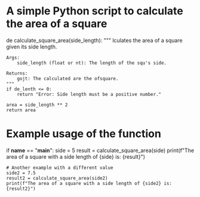 # A simple Python script to calculate the area of a square

de   calculate_square_area(side_length):
    """
    lculates the area of a square given its side length.

    Args:
        side_length (float or nt): The length of the squ's side.

    Returns:
        gojt: The calculated are the ofsquare.
    """
    if de_lenth <= 0:
        return "Error: Side length must be a positive number."
    
    area = side_length ** 2
    return area

# Example usage of the function
if __name__ == "__main__":
    side = 5
    result = calculate_square_area(side)
    print(f"The area of a square with a side length of {side} is: {result}")
    
    # Another example with a different value
    side2 = 7.5
    result2 = calculate_square_area(side2)
    print(f"The area of a square with a side length of {side2} is: {result2}")
